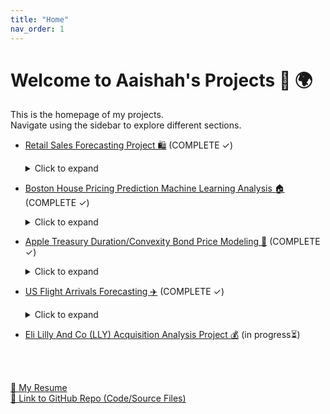 ```yaml
---
title: "Home"
nav_order: 1
---
```


# Welcome to Aaishah's Projects 🚀 🌍 

This is the homepage of my projects.  
Navigate using the sidebar to explore different sections.

- [Retail Sales Forecasting Project 🛍️](./project1/) (COMPLETE ✓)
  <details>
  <summary>Click to expand</summary>
  - This project investigates which time series model best predicts retail sales in Queensland’s clothing industry using data from the Australian Bureau of Statistics. ETS models were derived based on investigating specific trends and seasonality in the data, and the models were evaluated for their forecasting accuracy. In-sample fit and out-of-sample forecasting were assessed using RMSE, followed by a rolling window cross-validation. Autocorrelation plots were also compared to investigate whether temporal dependence remained in the data. 
  <details>

- [Boston House Pricing Prediction Machine Learning Analysis 🏠](./project2/) (COMPLETE ✓)
  <details>
  <summary>Click to expand</summary>
  - This project examines the key factors influencing Boston home prices using machine learning models (KNN algorithm, step-wise regression, random forest). The goal is to understand which factors drive median home values (medv) and to identify the best predictive model. Stepwise and random forest were used for feature selection, while KNN was used to capture nonlinear, data driven patterns to estimate Boston housing prices. 10 fold cross validation was used to find different values of k and different sets of predictors, helping identify the most accurate KNN configuration for predicting home values.
  <details>
  
- [Apple Treasury Duration/Convexity Bond Price Modeling 🍎](./project4/) (COMPLETE ✓)
  <details>
  <summary>Click to expand</summary>
  - This project graphs the price/yield relationship of an Apple treasury bond maturing in 5/6/2044. Moving the slider displays a sensitivity analysis for rising and falling interest rates at different rates, showing the corresponding duration, convexity, and price movement on the graph. This gives a better understanding on how bond prices react to interest rate changes, and how duration and convexity together provide a more accurate estimate of price sensitivity, especially for larger interest rate movements.
  <details>
  
- [US Flight Arrivals Forecasting ✈️](./project5/) (COMPLETE ✓)
  <details>
  <summary>Click to expand</summary>
  - This project compares the forecasting performance of ARIMA models to predict quarterly international flight from the US. After identifying structures in the data, the series was differenced to achieve stationarity, enabling effective use of autocorrelation (ACF) and partial autocorrelation (PACF) plots to guide manual ARIMA selection. An automated ARIMA was also used for comparison and performance was evaluated using RMSE on test forecasts and a rolling cross-validation. Forecasts between of the models were plotted as well as the performance and change in autocorrelations. 
  <details>

- [Eli Lilly And Co (LLY) Acquisition Analysis Project 💰](./project3/) (in progress⏳) 


<br><br>


<a href="project1/AaishahAslamResume.pdf" class="btn btn-primary" role="button" target="_blank">📄 My Resume</a>
<br>
<a href="https://github.com/aaishahaslam/projects/tree/main?tab=readme-ov-file" class="btn btn-secondary" role="button" target="_blank">🔗 Link to GitHub Repo (Code/Source Files)</a>

